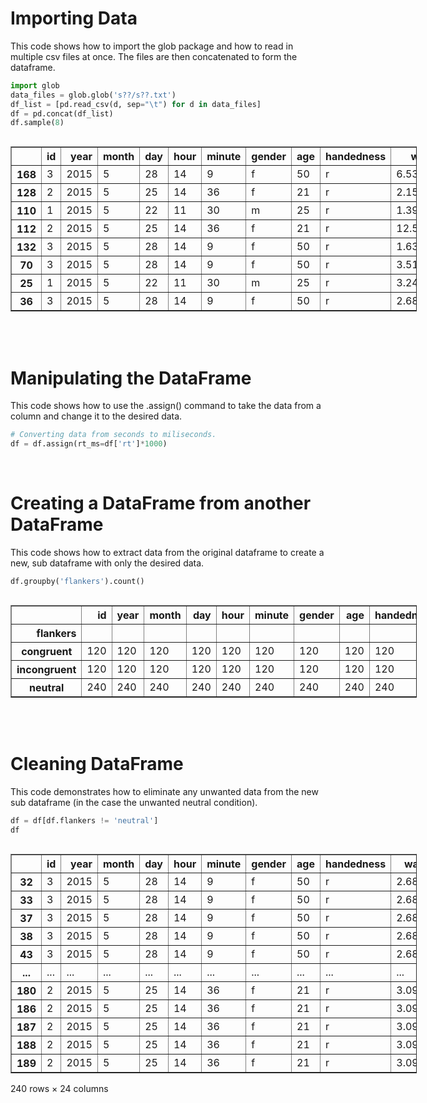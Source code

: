 <div>
    <h1>Importing Data</h1>
    <p>This code shows how to import the glob package and how to read in multiple csv files at once. The files are then concatenated to form the dataframe.</p>
</div>

```python
import glob
data_files = glob.glob('s??/s??.txt')
df_list = [pd.read_csv(d, sep="\t") for d in data_files]
df = pd.concat(df_list)
df.sample(8)
```




<div>
<style scoped>
    .dataframe tbody tr th:only-of-type {
        vertical-align: middle;
    }

    .dataframe tbody tr th {
        vertical-align: top;
    }

    .dataframe thead th {
        text-align: right;
    }
</style>
<div style="width:650px; overflow-y:hidden !important; overflow-x:scroll !important;">
<table border="1" class="dataframe">
  <thead>
    <tr style="text-align: right;">
      <th></th>
      <th>id</th>
      <th>year</th>
      <th>month</th>
      <th>day</th>
      <th>hour</th>
      <th>minute</th>
      <th>gender</th>
      <th>age</th>
      <th>handedness</th>
      <th>wait</th>
      <th>block</th>
      <th>trial</th>
      <th>target_location</th>
      <th>target</th>
      <th>flankers</th>
      <th>rt</th>
      <th>response</th>
      <th>error</th>
      <th>pre_target_response</th>
      <th>ITI_response</th>
      <th>target_on_error</th>
    </tr>
  </thead>
  <tbody>
    <tr>
      <th>168</th>
      <td>3</td>
      <td>2015</td>
      <td>5</td>
      <td>28</td>
      <td>14</td>
      <td>9</td>
      <td>f</td>
      <td>50</td>
      <td>r</td>
      <td>6.539</td>
      <td>5</td>
      <td>9</td>
      <td>up</td>
      <td>black</td>
      <td>neutral</td>
      <td>0.377</td>
      <td>white</td>
      <td>False</td>
      <td>False</td>
      <td>False</td>
      <td>0.024</td>
    </tr>
    <tr>
      <th>128</th>
      <td>2</td>
      <td>2015</td>
      <td>5</td>
      <td>25</td>
      <td>14</td>
      <td>36</td>
      <td>f</td>
      <td>21</td>
      <td>r</td>
      <td>2.156</td>
      <td>4</td>
      <td>1</td>
      <td>right</td>
      <td>black</td>
      <td>neutral</td>
      <td>0.442</td>
      <td>black</td>
      <td>True</td>
      <td>False</td>
      <td>False</td>
      <td>0.024</td>
    </tr>
    <tr>
      <th>110</th>
      <td>1</td>
      <td>2015</td>
      <td>5</td>
      <td>22</td>
      <td>11</td>
      <td>30</td>
      <td>m</td>
      <td>25</td>
      <td>r</td>
      <td>1.392</td>
      <td>3</td>
      <td>15</td>
      <td>down</td>
      <td>white</td>
      <td>congruent</td>
      <td>0.378</td>
      <td>white</td>
      <td>True</td>
      <td>False</td>
      <td>False</td>
      <td>0.024</td>
    </tr>
    <tr>
      <th>112</th>
      <td>2</td>
      <td>2015</td>
      <td>5</td>
      <td>25</td>
      <td>14</td>
      <td>36</td>
      <td>f</td>
      <td>21</td>
      <td>r</td>
      <td>12.508</td>
      <td>3</td>
      <td>17</td>
      <td>right</td>
      <td>white</td>
      <td>incongruent</td>
      <td>0.475</td>
      <td>black</td>
      <td>False</td>
      <td>False</td>
      <td>False</td>
      <td>0.024</td>
    </tr>
    <tr>
      <th>132</th>
      <td>3</td>
      <td>2015</td>
      <td>5</td>
      <td>28</td>
      <td>14</td>
      <td>9</td>
      <td>f</td>
      <td>50</td>
      <td>r</td>
      <td>1.631</td>
      <td>4</td>
      <td>5</td>
      <td>down</td>
      <td>black</td>
      <td>incongruent</td>
      <td>0.501</td>
      <td>black</td>
      <td>True</td>
      <td>False</td>
      <td>False</td>
      <td>0.023</td>
    </tr>
    <tr>
      <th>70</th>
      <td>3</td>
      <td>2015</td>
      <td>5</td>
      <td>28</td>
      <td>14</td>
      <td>9</td>
      <td>f</td>
      <td>50</td>
      <td>r</td>
      <td>3.511</td>
      <td>2</td>
      <td>7</td>
      <td>left</td>
      <td>white</td>
      <td>incongruent</td>
      <td>0.586</td>
      <td>white</td>
      <td>True</td>
      <td>False</td>
      <td>False</td>
      <td>0.023</td>
    </tr>
    <tr>
      <th>25</th>
      <td>1</td>
      <td>2015</td>
      <td>5</td>
      <td>22</td>
      <td>11</td>
      <td>30</td>
      <td>m</td>
      <td>25</td>
      <td>r</td>
      <td>3.240</td>
      <td>practice</td>
      <td>26</td>
      <td>up</td>
      <td>white</td>
      <td>congruent</td>
      <td>0.425</td>
      <td>white</td>
      <td>True</td>
      <td>False</td>
      <td>False</td>
      <td>0.023</td>
    </tr>
    <tr>
      <th>36</th>
      <td>3</td>
      <td>2015</td>
      <td>5</td>
      <td>28</td>
      <td>14</td>
      <td>9</td>
      <td>f</td>
      <td>50</td>
      <td>r</td>
      <td>2.684</td>
      <td>1</td>
      <td>5</td>
      <td>right</td>
      <td>black</td>
      <td>neutral</td>
      <td>0.436</td>
      <td>black</td>
      <td>True</td>
      <td>False</td>
      <td>False</td>
      <td>0.024</td>
    </tr>
  </tbody>
</table>
</div>
</div>


<div>
    <br /><br />
    <h1>Manipulating the DataFrame</h1>
    <p>This code shows how to use the .assign() command to take the data from a column and change it to the desired data.</p>
</div>

```python
# Converting data from seconds to miliseconds.
df = df.assign(rt_ms=df['rt']*1000)
```

<div>
    <br />
    <h1>Creating a DataFrame from another DataFrame</h1>
    <p>This code shows how to extract data from the original dataframe to create a new, sub dataframe with only the desired data.</p>
</div>

```python
df.groupby('flankers').count()
```




<div>
<style scoped>
    .dataframe tbody tr th:only-of-type {
        vertical-align: middle;
    }

    .dataframe tbody tr th {
        vertical-align: top;
    }

    .dataframe thead th {
        text-align: right;
    }
</style>
<div style="width:650px; overflow-y:hidden !important; overflow-x:scroll !important;">
<table border="1" class="dataframe">
  <thead>
    <tr style="text-align: right;">
      <th></th>
      <th>id</th>
      <th>year</th>
      <th>month</th>
      <th>day</th>
      <th>hour</th>
      <th>minute</th>
      <th>gender</th>
      <th>age</th>
      <th>handedness</th>
      <th>wait</th>
      <th>block</th>
      <th>trial</th>
      <th>target_location</th>
      <th>target</th>
      <th>rt</th>
      <th>response</th>
      <th>error</th>
      <th>pre_target_response</th>
      <th>ITI_response</th>
      <th>target_on_error</th>
      <th>rt_ms</th>
      <th>log_rt</th>
      <th>rt_inv</th>
    </tr>
    <tr>
      <th>flankers</th>
      <th></th>
      <th></th>
      <th></th>
      <th></th>
      <th></th>
      <th></th>
      <th></th>
      <th></th>
      <th></th>
      <th></th>
      <th></th>
      <th></th>
      <th></th>
      <th></th>
      <th></th>
      <th></th>
      <th></th>
      <th></th>
      <th></th>
      <th></th>
      <th></th>
      <th></th>
      <th></th>
    </tr>
  </thead>
  <tbody>
    <tr>
      <th>congruent</th>
      <td>120</td>
      <td>120</td>
      <td>120</td>
      <td>120</td>
      <td>120</td>
      <td>120</td>
      <td>120</td>
      <td>120</td>
      <td>120</td>
      <td>120</td>
      <td>120</td>
      <td>120</td>
      <td>120</td>
      <td>120</td>
      <td>120</td>
      <td>120</td>
      <td>120</td>
      <td>120</td>
      <td>120</td>
      <td>120</td>
      <td>120</td>
      <td>120</td>
      <td>120</td>
    </tr>
    <tr>
      <th>incongruent</th>
      <td>120</td>
      <td>120</td>
      <td>120</td>
      <td>120</td>
      <td>120</td>
      <td>120</td>
      <td>120</td>
      <td>120</td>
      <td>120</td>
      <td>120</td>
      <td>120</td>
      <td>120</td>
      <td>120</td>
      <td>120</td>
      <td>120</td>
      <td>120</td>
      <td>120</td>
      <td>120</td>
      <td>120</td>
      <td>120</td>
      <td>120</td>
      <td>120</td>
      <td>120</td>
    </tr>
    <tr>
      <th>neutral</th>
      <td>240</td>
      <td>240</td>
      <td>240</td>
      <td>240</td>
      <td>240</td>
      <td>240</td>
      <td>240</td>
      <td>240</td>
      <td>240</td>
      <td>240</td>
      <td>240</td>
      <td>240</td>
      <td>240</td>
      <td>240</td>
      <td>240</td>
      <td>240</td>
      <td>240</td>
      <td>240</td>
      <td>240</td>
      <td>240</td>
      <td>240</td>
      <td>240</td>
      <td>240</td>
    </tr>
  </tbody>
</table>
</div>
</div>

<div>
    <br /><br />
    <h1>Cleaning DataFrame</h1>
    <p>This code demonstrates how to eliminate any unwanted data from the new sub dataframe (in the case the unwanted neutral condition).</p>
</div>

```python
df = df[df.flankers != 'neutral']
df
```




<div>
<style scoped>
    .dataframe tbody tr th:only-of-type {
        vertical-align: middle;
    }

    .dataframe tbody tr th {
        vertical-align: top;
    }

    .dataframe thead th {
        text-align: right;
    }
</style>
<div style="width:650px; overflow-y:hidden !important; overflow-x:scroll !important;">
<table border="1" class="dataframe">
  <thead>
    <tr style="text-align: right;">
      <th></th>
      <th>id</th>
      <th>year</th>
      <th>month</th>
      <th>day</th>
      <th>hour</th>
      <th>minute</th>
      <th>gender</th>
      <th>age</th>
      <th>handedness</th>
      <th>wait</th>
      <th>block</th>
      <th>trial</th>
      <th>target_location</th>
      <th>target</th>
      <th>flankers</th>
      <th>rt</th>
      <th>response</th>
      <th>error</th>
      <th>pre_target_response</th>
      <th>ITI_response</th>
      <th>target_on_error</th>
      <th>rt_ms</th>
      <th>log_rt</th>
      <th>rt_inv</th>
    </tr>
  </thead>
  <tbody>
    <tr>
      <th>32</th>
      <td>3</td>
      <td>2015</td>
      <td>5</td>
      <td>28</td>
      <td>14</td>
      <td>9</td>
      <td>f</td>
      <td>50</td>
      <td>r</td>
      <td>2.684</td>
      <td>1</td>
      <td>1</td>
      <td>down</td>
      <td>white</td>
      <td>incongruent</td>
      <td>0.480</td>
      <td>white</td>
      <td>True</td>
      <td>False</td>
      <td>False</td>
      <td>0.023</td>
      <td>480.0</td>
      <td>6.173786</td>
      <td>2.083333</td>
    </tr>
    <tr>
      <th>33</th>
      <td>3</td>
      <td>2015</td>
      <td>5</td>
      <td>28</td>
      <td>14</td>
      <td>9</td>
      <td>f</td>
      <td>50</td>
      <td>r</td>
      <td>2.684</td>
      <td>1</td>
      <td>2</td>
      <td>left</td>
      <td>black</td>
      <td>incongruent</td>
      <td>0.481</td>
      <td>white</td>
      <td>False</td>
      <td>False</td>
      <td>False</td>
      <td>0.024</td>
      <td>481.0</td>
      <td>6.175867</td>
      <td>2.079002</td>
    </tr>
    <tr>
      <th>37</th>
      <td>3</td>
      <td>2015</td>
      <td>5</td>
      <td>28</td>
      <td>14</td>
      <td>9</td>
      <td>f</td>
      <td>50</td>
      <td>r</td>
      <td>2.684</td>
      <td>1</td>
      <td>6</td>
      <td>up</td>
      <td>black</td>
      <td>incongruent</td>
      <td>0.483</td>
      <td>black</td>
      <td>True</td>
      <td>False</td>
      <td>False</td>
      <td>0.022</td>
      <td>483.0</td>
      <td>6.180017</td>
      <td>2.070393</td>
    </tr>
    <tr>
      <th>38</th>
      <td>3</td>
      <td>2015</td>
      <td>5</td>
      <td>28</td>
      <td>14</td>
      <td>9</td>
      <td>f</td>
      <td>50</td>
      <td>r</td>
      <td>2.684</td>
      <td>1</td>
      <td>7</td>
      <td>right</td>
      <td>white</td>
      <td>congruent</td>
      <td>0.390</td>
      <td>white</td>
      <td>True</td>
      <td>False</td>
      <td>False</td>
      <td>0.023</td>
      <td>390.0</td>
      <td>5.966147</td>
      <td>2.564103</td>
    </tr>
    <tr>
      <th>43</th>
      <td>3</td>
      <td>2015</td>
      <td>5</td>
      <td>28</td>
      <td>14</td>
      <td>9</td>
      <td>f</td>
      <td>50</td>
      <td>r</td>
      <td>2.684</td>
      <td>1</td>
      <td>12</td>
      <td>left</td>
      <td>white</td>
      <td>incongruent</td>
      <td>0.538</td>
      <td>white</td>
      <td>True</td>
      <td>False</td>
      <td>False</td>
      <td>0.023</td>
      <td>538.0</td>
      <td>6.287859</td>
      <td>1.858736</td>
    </tr>
    <tr>
      <th>...</th>
      <td>...</td>
      <td>...</td>
      <td>...</td>
      <td>...</td>
      <td>...</td>
      <td>...</td>
      <td>...</td>
      <td>...</td>
      <td>...</td>
      <td>...</td>
      <td>...</td>
      <td>...</td>
      <td>...</td>
      <td>...</td>
      <td>...</td>
      <td>...</td>
      <td>...</td>
      <td>...</td>
      <td>...</td>
      <td>...</td>
      <td>...</td>
      <td>...</td>
      <td>...</td>
      <td>...</td>
    </tr>
    <tr>
      <th>180</th>
      <td>2</td>
      <td>2015</td>
      <td>5</td>
      <td>25</td>
      <td>14</td>
      <td>36</td>
      <td>f</td>
      <td>21</td>
      <td>r</td>
      <td>3.096</td>
      <td>5</td>
      <td>21</td>
      <td>down</td>
      <td>white</td>
      <td>incongruent</td>
      <td>0.836</td>
      <td>white</td>
      <td>True</td>
      <td>False</td>
      <td>False</td>
      <td>0.024</td>
      <td>836.0</td>
      <td>6.728629</td>
      <td>1.196172</td>
    </tr>
    <tr>
      <th>186</th>
      <td>2</td>
      <td>2015</td>
      <td>5</td>
      <td>25</td>
      <td>14</td>
      <td>36</td>
      <td>f</td>
      <td>21</td>
      <td>r</td>
      <td>3.096</td>
      <td>5</td>
      <td>27</td>
      <td>down</td>
      <td>white</td>
      <td>congruent</td>
      <td>0.416</td>
      <td>white</td>
      <td>True</td>
      <td>False</td>
      <td>False</td>
      <td>0.024</td>
      <td>416.0</td>
      <td>6.030685</td>
      <td>2.403846</td>
    </tr>
    <tr>
      <th>187</th>
      <td>2</td>
      <td>2015</td>
      <td>5</td>
      <td>25</td>
      <td>14</td>
      <td>36</td>
      <td>f</td>
      <td>21</td>
      <td>r</td>
      <td>3.096</td>
      <td>5</td>
      <td>28</td>
      <td>left</td>
      <td>white</td>
      <td>congruent</td>
      <td>0.416</td>
      <td>white</td>
      <td>True</td>
      <td>False</td>
      <td>False</td>
      <td>0.024</td>
      <td>416.0</td>
      <td>6.030685</td>
      <td>2.403846</td>
    </tr>
    <tr>
      <th>188</th>
      <td>2</td>
      <td>2015</td>
      <td>5</td>
      <td>25</td>
      <td>14</td>
      <td>36</td>
      <td>f</td>
      <td>21</td>
      <td>r</td>
      <td>3.096</td>
      <td>5</td>
      <td>29</td>
      <td>right</td>
      <td>white</td>
      <td>congruent</td>
      <td>0.408</td>
      <td>white</td>
      <td>True</td>
      <td>False</td>
      <td>False</td>
      <td>0.024</td>
      <td>408.0</td>
      <td>6.011267</td>
      <td>2.450980</td>
    </tr>
    <tr>
      <th>189</th>
      <td>2</td>
      <td>2015</td>
      <td>5</td>
      <td>25</td>
      <td>14</td>
      <td>36</td>
      <td>f</td>
      <td>21</td>
      <td>r</td>
      <td>3.096</td>
      <td>5</td>
      <td>30</td>
      <td>up</td>
      <td>black</td>
      <td>incongruent</td>
      <td>0.644</td>
      <td>black</td>
      <td>True</td>
      <td>False</td>
      <td>False</td>
      <td>0.024</td>
      <td>644.0</td>
      <td>6.467699</td>
      <td>1.552795</td>
    </tr>
  </tbody>
</table>
<p>240 rows × 24 columns</p>
</div>
</div>


